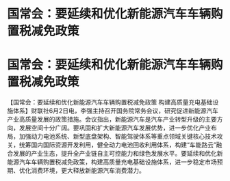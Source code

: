 # 国常会：要延续和优化新能源汽车车辆购置税减免政策

# 国常会：要延续和优化新能源汽车车辆购置税减免政策

【国常会：要延续和优化新能源汽车车辆购置税减免政策
构建高质量充电基础设施体系】财联社6月2日电，李强主持召开国务院常务会议，研究促进新能源汽车产业高质量发展的政策措施。会议指出，新能源汽车是汽车产业转型升级的主要方向，发展空间十分广阔。要巩固和扩大新能源汽车发展优势，进一步优化产业布局，加强动力电池系统、新型底盘架构、智能驾驶体系等重点领域关键核心技术攻关，统筹国内国际资源开发利用，健全动力电池回收利用体系，构建“车能路云”融合发展的产业生态，提升全产业链自主可控能力和绿色发展水平。要延续和优化新能源汽车车辆购置税减免政策，构建高质量充电基础设施体系，进一步稳定市场预期、优化消费环境，更大释放新能源汽车消费潜力。

